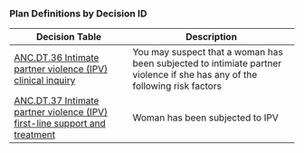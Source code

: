 ### Plan Definitions by Decision ID

|Decision Table|Description|
|---|---|
|[ANC.DT.36 Intimate partner violence (IPV) clinical inquiry](PlanDefinition-ANCDT36.html)|You may suspect that a woman has been subjected to intimiate partner violence if she has any of the following risk factors|
|[ANC.DT.37 Intimate partner violence (IPV) first-line support and treatment](PlanDefinition-ANCDT37.html)|Woman has been subjected to IPV|
